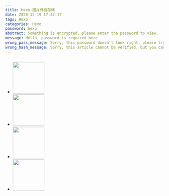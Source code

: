 ```yaml
---
title: Hexo-图片外链存储
date: 2020-12-19 17:47:17
tags: Hexo
categories: Hexo
password: hexo
abstract: Something is encrypted, please enter the password to view.
message: Hello, password is required here
wrong_pass_message: Sorry, this password doesn't look right, please try again.
wrong_hash_message: Sorry, this article cannot be verified, but you can still see the decrypted content
---
```


###  

+ <img src="https://img-blog.csdnimg.cn/20201219174546861.jpg"  width="100">

+ <img src="https://img-blog.csdnimg.cn/20201219174546988.jpg" width="100">

+ <img src="https://img-blog.csdnimg.cn/20201219174851298.jpg" width="100">

+ <img src="https://img-blog.csdnimg.cn/20201219174942484.jpg" width="100">